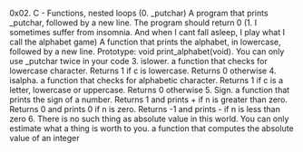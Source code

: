 0x02. C - Functions, nested loops
(0. _putchar) A program that prints _putchar, followed by a new line. The program should return 0
(1. I sometimes suffer from insomnia. And when I cant fall asleep, I play what I call the alphabet game) A function that prints the alphabet, in lowercase, followed by a new line. Prototype: void print_alphabet(void). You can only use _putchar twice in your code
3. islower. a function that checks for lowercase character. Returns 1 if c is lowercase. Returns 0 otherwise
4. isalpha. a function that checks for alphabetic character. Returns 1 if c is a letter, lowercase or uppercase. Returns 0 otherwise
5. Sign. a function that prints the sign of a number. Returns 1 and prints + if n is greater than zero. Returns 0 and prints 0 if n is zero. Returns -1 and prints - if n is less than zero
6. There is no such thing as absolute value in this world. You can only estimate what a thing is worth to you. a function that computes the absolute value of an integer
